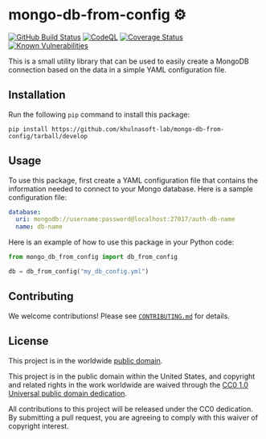 # mongo-db-from-config ⚙️ #

[![GitHub Build Status](https://github.com/khulnasoft-lab/mongo-db-from-config/workflows/build/badge.svg)](https://github.com/khulnasoft-lab/mongo-db-from-config/actions)
[![CodeQL](https://github.com/khulnasoft-lab/mongo-db-from-config/workflows/CodeQL/badge.svg)](https://github.com/khulnasoft-lab/mongo-db-from-config/actions/workflows/codeql-analysis.yml)
[![Coverage Status](https://coveralls.io/repos/github/khulnasoft-lab/mongo-db-from-config/badge.svg?branch=develop)](https://coveralls.io/github/khulnasoft-lab/mongo-db-from-config?branch=develop)
[![Known Vulnerabilities](https://snyk.io/test/github/khulnasoft-lab/mongo-db-from-config/develop/badge.svg)](https://snyk.io/test/github/khulnasoft-lab/mongo-db-from-config)

This is a small utility library that can be used to easily create a MongoDB
connection based on the data in a simple YAML configuration file.

## Installation ##

Run the following `pip` command to install this package:

```console
pip install https://github.com/khulnasoft-lab/mongo-db-from-config/tarball/develop
```

## Usage ##

To use this package, first create a YAML configuration file that contains
the information needed to connect to your Mongo database.
Here is a sample configuration file:

```yaml
database:
  uri: mongodb://username:password@localhost:27017/auth-db-name
  name: db-name
```

Here is an example of how to use this package in your Python code:

```python
from mongo_db_from_config import db_from_config

db = db_from_config("my_db_config.yml")
```

## Contributing ##

We welcome contributions!  Please see [`CONTRIBUTING.md`](CONTRIBUTING.md) for
details.

## License ##

This project is in the worldwide [public domain](LICENSE).

This project is in the public domain within the United States, and
copyright and related rights in the work worldwide are waived through
the [CC0 1.0 Universal public domain
dedication](https://creativecommons.org/publicdomain/zero/1.0/).

All contributions to this project will be released under the CC0
dedication. By submitting a pull request, you are agreeing to comply
with this waiver of copyright interest.
